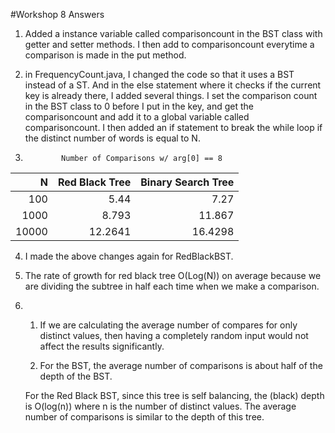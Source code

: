 #Workshop 8 Answers

1. Added a instance variable called comparisoncount in the BST class with getter and setter methods. I then add to comparisoncount everytime a comparison is made in the put method.

2. in FrequencyCount.java, I changed the code so that it uses a BST instead of a ST. And in the else statement where it checks if the current key is already there, I added several things. I set the comparison count in the BST class to 0 before I put in the key, and get the comparisoncount and add it to a global variable called comparisoncount. I then added an if statement to break the while loop if the distinct number of words is equal to N.

3.             Number of Comparisons w/ arg[0] == 8
| N             | Red Black Tree| Binary Search Tree |
| ------------: |--------------:| ------------------:|
| 100           | 5.44          | 7.27               |
| 1000          | 8.793         | 11.867             |
| 10000         | 12.2641       |16.4298             |


4. I made the above changes again for RedBlackBST.

5. The rate of growth for red black tree O(Log(N)) on average because we are dividing the subtree in half each time when we make a comparison. 

6. 
	1. If we are calculating the average number of compares for only distinct values, then having a completely random input would not affect the results significantly. 

	2. For the BST, the average number of comparisons is about half of the depth of the BST.

	For the Red Black BST, since this tree is self balancing, the (black) depth is O(log(n)) where n is the number of distinct values. The average number of comparisons is similar to the depth of this tree.